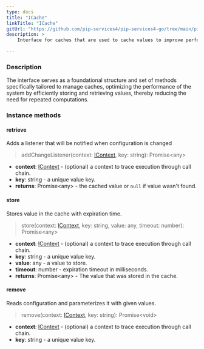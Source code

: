```yaml
---
type: docs
title: "ICache"
linkTitle: "ICache"
gitUrl: "https://github.com/pip-services4/pip-services4-go/tree/main/pip-services4-logic-go"
description: >
    Interface for caches that are used to cache values to improve performance.
    
---
```


### Description


The interface serves as a foundational structure and set of methods specifically tailored to manage caches, optimizing the performance of the system by efficiently storing and retrieving values, thereby reducing the need for repeated computations.

### Instance methods

#### retrieve
Adds a listener that will be notified when configuration is changed

> addChangeListener(context: [IContext](../../../components/context/icontext), key: string): Promise\<any\>

- **context**: [IContext](../../../components/context/icontext) - (optional) a context to trace execution through call chain.
- **key**: string - a unique value key.
- **returns**: Promise\<any\> - the cached value or <code>null</code> if value wasn't found.


#### store
Stores value in the cache with expiration time.

> store(context: [IContext](../../../components/context/icontext), key: string, value: any, timeout: number): Promise\<any\>

- **context**: [IContext](../../../components/context/icontext) - (optional) a context to trace execution through call chain.
- **key**: string - a unique value key.
- **value**: any - a value to store.
- **timeout**: number - expiration timeout in milliseconds.
- **returns**: Promise\<any\> - The value that was stored in the cache.

#### remove
Reads configuration and parameterizes it with given values.

> remove(context: [IContext](../../../components/context/icontext), key: string): Promise\<void\>

- **context**: [IContext](../../../components/context/icontext) - (optional) a context to trace execution through call chain.
- **key**: string - a unique value key. 


